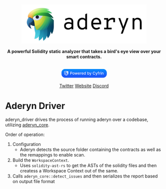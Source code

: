 <p align="center">
    <br />
    <a href="https://cyfrin.io/">
        <img src="../.github/images/aderyn_logo.png" width="400" alt=""/></a>
    <br />
</p>
<p align="center"><strong>A powerful Solidity static analyzer that takes a bird's eye view over your smart contracts.
</strong></p>
<p align="center">
    <br />
    <a href="https://cyfrin.io/">
        <img src="../.github/images/poweredbycyfrinblue.png" width="145" alt=""/></a>
    <br />
</p>


<p align="center">
<a href="https://twitter.com/cyfrinaudits">Twitter</a>
<a href="https://cyfrin.io">Website</a>
<a href="https://discord.gg/cyfrin">Discord</a>
<p>

# Aderyn Driver

aderyn_driver drives the process of running aderyn over a codebase, utilizing [aderyn_core](../aderyn_core).

Order of operation:
1. Configuration
   * Aderyn detects the source folder containing the contracts as well as the remappings to enable scan.
2. Build the `WorkspaceContext`.
   * Uses `solidity-ast-rs` to get the ASTs of the solidity files and then createss a Workspace Context out of the same.
4. Calls `aderyn_core::detect_issues` and then serializes the report based on output file format
